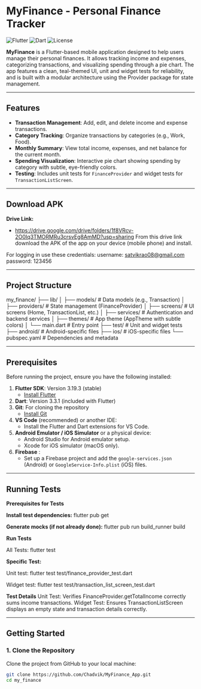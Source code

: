 # MyFinance - Personal Finance Tracker

![Flutter](https://img.shields.io/badge/Flutter-3.19.3-blue) ![Dart](https://img.shields.io/badge/Dart-3.3.1-blue) ![License](https://img.shields.io/badge/License-MIT-green)

**MyFinance** is a Flutter-based mobile application designed to help users manage their personal finances. It allows tracking income and expenses, categorizing transactions, and visualizing spending through a pie chart. The app features a clean, teal-themed UI, unit and widget tests for reliability, and is built with a modular architecture using the Provider package for state management.

---

## Features
- **Transaction Management**: Add, edit, and delete income and expense transactions.
- **Category Tracking**: Organize transactions by categories (e.g., Work, Food).
- **Monthly Summary**: View total income, expenses, and net balance for the current month.
- **Spending Visualization**: Interactive pie chart showing spending by category with subtle, eye-friendly colors.
- **Testing**: Includes unit tests for `FinanceProvider` and widget tests for `TransactionListScreen`.

---

## Download APK

**Drive Link:**
- https://drive.google.com/drive/folders/1f8VRcv-2O0Iq3TMORMRu3crsvEg8AmMD?usp=sharing
From this drive link download the APK of the app on your device (mobile phone) and install.

For logging in use these credentials:
username: satvikrao08@gmail.com
password: 123456

---

## Project Structure

my_finance/
├── lib/
│   ├── models/              # Data models (e.g., Transaction)
│   ├── providers/           # State management (FinanceProvider)
│   ├── screens/             # UI screens (Home, TransactionList, etc.)
│   ├── services/            # Authentication and backend services
│   ├── themes/              # App theme (AppTheme with subtle colors)
│   └── main.dart            # Entry point
├── test/                    # Unit and widget tests
├── android/                 # Android-specific files
├── ios/                     # iOS-specific files
└── pubspec.yaml             # Dependencies and metadata

---

## Prerequisites
Before running the project, ensure you have the following installed:

1. **Flutter SDK**: Version 3.19.3 (stable)
   - [Install Flutter](https://flutter.dev/docs/get-started/install)
2. **Dart**: Version 3.3.1 (included with Flutter)
3. **Git**: For cloning the repository
   - [Install Git](https://git-scm.com/downloads)
4. **VS Code** (recommended) or another IDE:
   - Install the Flutter and Dart extensions for VS Code.
5. **Android Emulator / iOS Simulator** or a physical device:
   - Android Studio for Android emulator setup.
   - Xcode for iOS simulator (macOS only).
6. **Firebase** :
   - Set up a Firebase project and add the `google-services.json` (Android) or `GoogleService-Info.plist` (iOS) files.

---

## Running Tests

**Prerequisites for Tests**

**Install test dependencies:**
flutter pub get

**Generate mocks (if not already done):**
flutter pub run build_runner build

**Run Tests**

All Tests:
flutter test

**Specific Test:**

Unit test:
flutter test test/finance_provider_test.dart

Widget test:
flutter test test/transaction_list_screen_test.dart

**Test Details**
Unit Test: Verifies FinanceProvider.getTotalIncome correctly sums income transactions.
Widget Test: Ensures TransactionListScreen displays an empty state and transaction details correctly.

---

## Getting Started

### 1. Clone the Repository
Clone the project from GitHub to your local machine:
```bash
git clone https://github.com/Chadvik/MyFinance_App.git
cd my_finance
